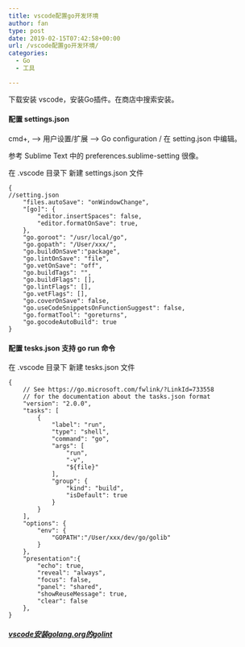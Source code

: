 ```yaml
---
title: vscode配置go开发环境
author: fan
type: post
date: 2019-02-15T07:42:58+00:00
url: /vscode配置go开发环境/
categories:
  - Go
  - 工具

---
```

下载安装 vscode，安装Go插件。在商店中搜索安装。

#### 配置 settings.json

cmd+, ——> 用户设置/扩展 ——> Go configuration / 在 setting.json 中编辑。
  
参考 Sublime Text 中的 preferences.sublime-setting 很像。
  
在 .vscode 目录下 新建 settings.json 文件

<pre><code class="language-json line-numbers">{
//setting.json
    "files.autoSave": "onWindowChange",
    "[go]": {
        "editor.insertSpaces": false,
        "editor.formatOnSave": true,
    },
    "go.goroot": "/usr/local/go",
    "go.gopath": "/User/xxx/",
    "go.buildOnSave":"package",
    "go.lintOnSave": "file",
    "go.vetOnSave": "off",
    "go.buildTags": "",
    "go.buildFlags": [],
    "go.lintFlags": [],
    "go.vetFlags": [],
    "go.coverOnSave": false,
    "go.useCodeSnippetsOnFunctionSuggest": false,
    "go.formatTool": "goreturns",
    "go.gocodeAutoBuild": true
}
</code></pre>

#### 配置 tesks.json 支持 go run 命令

在 .vscode 目录下 新建 tesks.json 文件

<pre><code class="language-json line-numbers">{
    // See https://go.microsoft.com/fwlink/?LinkId=733558
    // for the documentation about the tasks.json format
    "version": "2.0.0",
    "tasks": [
        {
            "label": "run",
            "type": "shell",
            "command": "go",
            "args": [
                "run",
                "-v",
                "${file}"
            ],
            "group": {
                "kind": "build",
                "isDefault": true
            }
        }
    ],
    "options": {
        "env": {
            "GOPATH":"/User/xxx/dev/go/golib"
        }
    },
    "presentation":{
        "echo": true,
        "reveal": "always",
        "focus": false,
        "panel": "shared",
        "showReuseMessage": true,
        "clear": false
    },
}
</code></pre>

##### [vscode安装golang.org的golint][1]

 [1]: https://www.v5u.win/vscode%E5%AE%89%E8%A3%85golang-org%E7%9A%84golint/